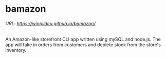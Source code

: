# bamazon
###### URL:  https://winpildeu.github.io/bamazon/
An Amazon-like storefront CLI app written using mySQL and node.js. The app will take in orders from customers and deplete stock from the store's inventory.

